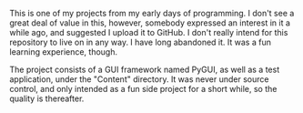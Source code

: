 
This is one of my projects from my early days of programming.
I don't see a great deal of value in this, however, somebody expressed an interest in it a while ago, and suggested I upload it to GitHub.
I don't really intend for this repository to live on in any way. I have long abandoned it. It was a fun learning experience, though.

The project consists of a GUI framework named PyGUI, as well as a test application, under the "Content" directory.
It was never under source control, and only intended as a fun side project for a short while, so the quality is thereafter.